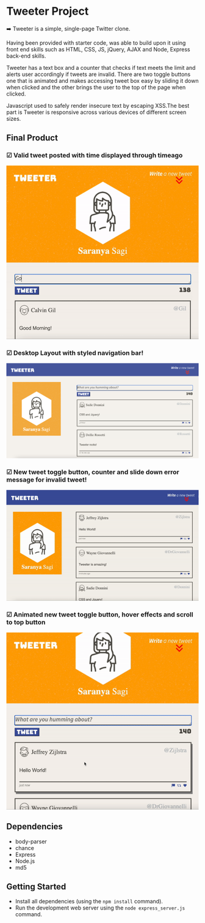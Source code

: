 # Tweeter Project

➡️ Tweeter is a simple, single-page Twitter clone.

Having been provided with starter code, was able to build upon it using front end skills such as HTML, CSS, JS, jQuery, AJAX and Node, Express back-end skills. 

Tweeter has a text box and a counter that checks if text meets the limit and alerts user accordingly if tweets are invalid. There are two toggle buttons one that is animated and makes accessing tweet box easy by sliding it down when clicked and the other brings the user to the top of the page when clicked. 

Javascript used to safely render insecure text by escaping XSS.The best part is Tweeter is responsive across various devices of different screen sizes.


## Final Product


### ☑︎ Valid tweet posted with time displayed through timeago
![Normal Tweet in responsive layout](https://github.com/SaranyaSagi/tweeter/blob/master/docs/ezgif.com-gif-maker.gif?raw=true)


### ☑︎ Desktop Layout with styled navigation bar!
!["Desktop layout screenshot"](https://github.com/SaranyaSagi/tweeter/blob/master/docs/Desktop_fit.png?raw=true)


### ☑︎ New tweet toggle button, counter and slide down error message for invalid tweet!
![Error message](https://github.com/SaranyaSagi/tweeter/blob/master/docs/error.gif?raw=true)


### ☑︎ Animated new tweet toggle button, hover effects and scroll to top button
![Toggle button and scroll to top button](https://github.com/SaranyaSagi/tweeter/blob/master/docs/ezgif.com-gif-maker%20(2).gif?raw=true)


## Dependencies

- body-parser
- chance
- Express
- Node.js
- md5


## Getting Started

- Install all dependencies (using the `npm install` command).
- Run the development web server using the `node express_server.js` command.